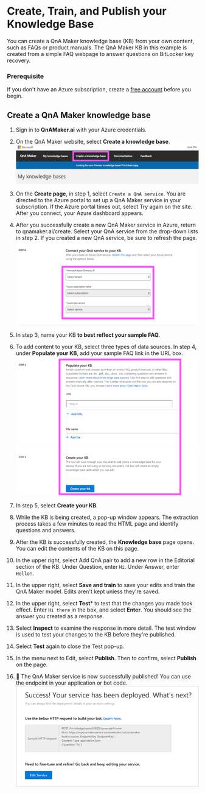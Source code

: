 # Create, Train, and Publish your Knowledge Base
You can create a QnA Maker knowledge base (KB) from your own content, such as FAQs or product manuals. The QnA Maker KB in this example is created from a simple FAQ webpage to answer questions on BitLocker key recovery.

### Prerequisite
If you don't have an Azure subscription, create a [free account](https://azure.microsoft.com/en-us/free/?WT.mc_id=A261C142F) before you begin.

## Create a QnA Maker knowledge base
1. Sign in to **QnAMaker.ai** with your Azure credentials.

2. On the QnA Maker website, select **Create a knowledge base**.
![1](https://github.com/jCho23/BotWorkshop/blob/master/Resouces/Images/1.png)

3. On the **Create page**, in step 1, select ```Create a QnA service```. You are directed to the Azure portal to set up a QnA Maker service in your subscription. If the Azure portal times out, select Try again on the site. After you connect, your Azure dashboard appears.

4. After you successfully create a new QnA Maker service in Azure, return to qnamaker.ai/create. Select your QnA service from the drop-down lists in step 2. If you created a new QnA service, be sure to refresh the page.
![2.1](https://github.com/jCho23/BotWorkshop/blob/master/Resouces/Images/2.1.png)

5. In step 3, name your KB **to best reflect your sample FAQ**.

6. To add content to your KB, select three types of data sources. In step 4, under **Populate your KB**, add your sample FAQ link in the URL box.
![3](https://github.com/jCho23/BotWorkshop/blob/master/Resouces/Images/3.png)

7. In step 5, select **Create your KB**.

8. While the KB is being created, a pop-up window appears. The extraction process takes a few minutes to read the HTML page and identify questions and answers.

9. After the KB is successfully created, the **Knowledge base** page opens. You can edit the contents of the KB on this page.

10. In the upper right, select Add QnA pair to add a new row in the Editorial section of the KB. Under Question, enter ```Hi```. Under Answer, enter ```Hello!```.

11. In the upper right, select **Save and train** to save your edits and train the QnA Maker model. Edits aren't kept unless they're saved.

12. In the upper right, select **Test*** to test that the changes you made took effect. Enter ```Hi there``` in the box, and select **Enter**. You should see the answer you created as a response.

13. Select **Inspect** to examine the response in more detail. The test window is used to test your changes to the KB before they're published.

14. Select **Test** again to close the Test pop-up.

15. In the menu next to Edit, select **Publish**. Then to confirm, select **Publish** on the page.

16. :tada: The QnA Maker service is now successfully published! You can use the endpoint in your application or bot code.
![success](https://github.com/jCho23/BotWorkshop/blob/master/Resouces/Images/publish-sucess.png)
